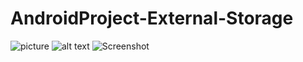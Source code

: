 # AndroidProject-External-Storage
![picture](img/android1.PNG)
![alt text](http://url/to/img.png)
![Screenshot](screenshot.png)

